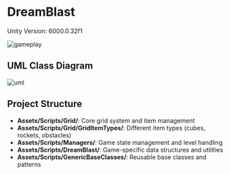 # DreamBlast

Unity Version: 6000.0.32f1

![gameplay](https://i.giphy.com/tfdvBF4oCTkxSjFm75.webp)

## UML Class Diagram
![uml](https://i.imgur.com/oVH3dnL.png)

## Project Structure

- **Assets/Scripts/Grid/**: Core grid system and item management
- **Assets/Scripts/Grid/GridItemTypes/**: Different item types (cubes, rockets, obstacles)
- **Assets/Scripts/Managers/**: Game state management and level handling
- **Assets/Scripts/DreamBlast/**: Game-specific data structures and utilities
- **Assets/Scripts/GenericBaseClasses/**: Reusable base classes and patterns

